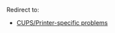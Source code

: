 Redirect to:

*   [CUPS/Printer-specific problems](/index.php?title=CUPS/Printer-specific_problems&redirect=no "CUPS/Printer-specific problems")